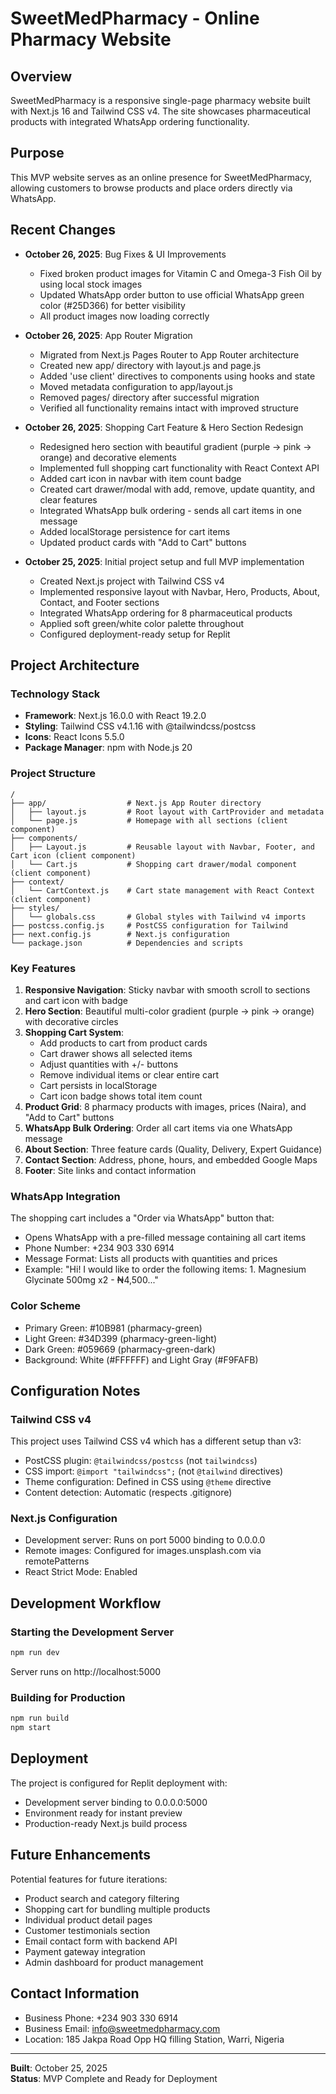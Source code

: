 # SweetMedPharmacy - Online Pharmacy Website

## Overview
SweetMedPharmacy is a responsive single-page pharmacy website built with Next.js 16 and Tailwind CSS v4. The site showcases pharmaceutical products with integrated WhatsApp ordering functionality.

## Purpose
This MVP website serves as an online presence for SweetMedPharmacy, allowing customers to browse products and place orders directly via WhatsApp.

## Recent Changes
- **October 26, 2025**: Bug Fixes & UI Improvements
  - Fixed broken product images for Vitamin C and Omega-3 Fish Oil by using local stock images
  - Updated WhatsApp order button to use official WhatsApp green color (#25D366) for better visibility
  - All product images now loading correctly

- **October 26, 2025**: App Router Migration
  - Migrated from Next.js Pages Router to App Router architecture
  - Created new app/ directory with layout.js and page.js
  - Added 'use client' directives to components using hooks and state
  - Moved metadata configuration to app/layout.js
  - Removed pages/ directory after successful migration
  - Verified all functionality remains intact with improved structure

- **October 26, 2025**: Shopping Cart Feature & Hero Section Redesign
  - Redesigned hero section with beautiful gradient (purple → pink → orange) and decorative elements
  - Implemented full shopping cart functionality with React Context API
  - Added cart icon in navbar with item count badge
  - Created cart drawer/modal with add, remove, update quantity, and clear features
  - Integrated WhatsApp bulk ordering - sends all cart items in one message
  - Added localStorage persistence for cart items
  - Updated product cards with "Add to Cart" buttons
  
- **October 25, 2025**: Initial project setup and full MVP implementation
  - Created Next.js project with Tailwind CSS v4
  - Implemented responsive layout with Navbar, Hero, Products, About, Contact, and Footer sections
  - Integrated WhatsApp ordering for 8 pharmaceutical products
  - Applied soft green/white color palette throughout
  - Configured deployment-ready setup for Replit

## Project Architecture

### Technology Stack
- **Framework**: Next.js 16.0.0 with React 19.2.0
- **Styling**: Tailwind CSS v4.1.16 with @tailwindcss/postcss
- **Icons**: React Icons 5.5.0
- **Package Manager**: npm with Node.js 20

### Project Structure
```
/
├── app/                  # Next.js App Router directory
│   ├── layout.js         # Root layout with CartProvider and metadata
│   └── page.js           # Homepage with all sections (client component)
├── components/
│   ├── Layout.js         # Reusable layout with Navbar, Footer, and Cart icon (client component)
│   └── Cart.js           # Shopping cart drawer/modal component (client component)
├── context/
│   └── CartContext.js    # Cart state management with React Context (client component)
├── styles/
│   └── globals.css       # Global styles with Tailwind v4 imports
├── postcss.config.js     # PostCSS configuration for Tailwind
├── next.config.js        # Next.js configuration
└── package.json          # Dependencies and scripts
```

### Key Features
1. **Responsive Navigation**: Sticky navbar with smooth scroll to sections and cart icon with badge
2. **Hero Section**: Beautiful multi-color gradient (purple → pink → orange) with decorative circles
3. **Shopping Cart System**: 
   - Add products to cart from product cards
   - Cart drawer shows all selected items
   - Adjust quantities with +/- buttons
   - Remove individual items or clear entire cart
   - Cart persists in localStorage
   - Cart icon badge shows total item count
4. **Product Grid**: 8 pharmacy products with images, prices (Naira), and "Add to Cart" buttons
5. **WhatsApp Bulk Ordering**: Order all cart items via one WhatsApp message
6. **About Section**: Three feature cards (Quality, Delivery, Expert Guidance)
7. **Contact Section**: Address, phone, hours, and embedded Google Maps
8. **Footer**: Site links and contact information

### WhatsApp Integration
The shopping cart includes a "Order via WhatsApp" button that:
- Opens WhatsApp with a pre-filled message containing all cart items
- Phone Number: +234 903 330 6914
- Message Format: Lists all products with quantities and prices
- Example: "Hi! I would like to order the following items: 1. Magnesium Glycinate 500mg x2 - ₦4,500..."

### Color Scheme
- Primary Green: #10B981 (pharmacy-green)
- Light Green: #34D399 (pharmacy-green-light)
- Dark Green: #059669 (pharmacy-green-dark)
- Background: White (#FFFFFF) and Light Gray (#F9FAFB)

## Configuration Notes

### Tailwind CSS v4
This project uses Tailwind CSS v4 which has a different setup than v3:
- PostCSS plugin: `@tailwindcss/postcss` (not `tailwindcss`)
- CSS import: `@import "tailwindcss";` (not `@tailwind` directives)
- Theme configuration: Defined in CSS using `@theme` directive
- Content detection: Automatic (respects .gitignore)

### Next.js Configuration
- Development server: Runs on port 5000 binding to 0.0.0.0
- Remote images: Configured for images.unsplash.com via remotePatterns
- React Strict Mode: Enabled

## Development Workflow

### Starting the Development Server
```bash
npm run dev
```
Server runs on http://localhost:5000

### Building for Production
```bash
npm run build
npm start
```

## Deployment
The project is configured for Replit deployment with:
- Development server binding to 0.0.0.0:5000
- Environment ready for instant preview
- Production-ready Next.js build process

## Future Enhancements
Potential features for future iterations:
- Product search and category filtering
- Shopping cart for bundling multiple products
- Individual product detail pages
- Customer testimonials section
- Email contact form with backend API
- Payment gateway integration
- Admin dashboard for product management

## Contact Information
- Business Phone: +234 903 330 6914
- Business Email: info@sweetmedpharmacy.com
- Location: 185 Jakpa Road Opp HQ filling Station, Warri, Nigeria

---
**Built**: October 25, 2025  
**Status**: MVP Complete and Ready for Deployment
